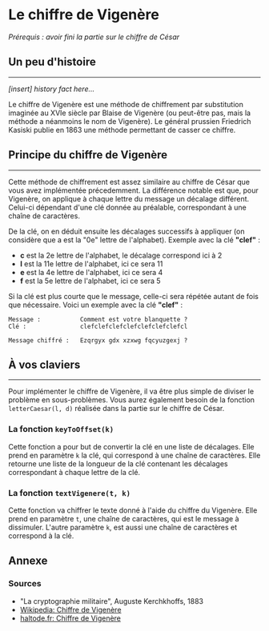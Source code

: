 # Le chiffre de Vigenère

_Prérequis : avoir fini la partie sur le chiffre de César_

## Un peu d'histoire

---
_[insert] history fact here..._

Le chiffre de Vigenère est une méthode de chiffrement par substitution imaginée au XVIe siècle par Blaise de Vigenère (ou peut-être pas, mais la méthode a néanmoins le nom de Vigenère). Le général prussien Friedrich Kasiski publie en 1863 une méthode permettant de casser ce chiffre.

## Principe du chiffre de Vigenère

---
Cette méthode de chiffrement est assez similaire au chiffre de César que vous avez implémentée précedemment. La différence notable est que, pour Vigenère, on applique à chaque lettre du message un décalage différent. Celui-ci dépendant d'une clé donnée au préalable, correspondant à une chaîne de caractères.

De la clé, on en déduit ensuite les décalages successifs à appliquer (on considère que a est la "0e" lettre de l'alphabet). Exemple avec la clé **"clef"** :

- **c** est la 2e lettre de l'alphabet, le décalage correspond ici à 2
- **l** est la 11e lettre de l'alphabet, ici ce sera 11
- **e** est la 4e lettre de l'alphabet, ici ce sera 4
- **f** est la 5e lettre de l'alphabet, ici ce sera 5

Si la clé est plus courte que le message, celle-ci sera répétée autant de fois que nécessaire. Voici un exemple avec la clé **"clef"** :

```none
Message :           Comment est votre blanquette ?
Clé :               clefclefclefclefclefclefclefcl      

Message chiffré :   Ezqrgyx gdx xzxwg fqcyuzgexj ?
```

## À vos claviers

---
Pour implémenter le chiffre de Vigenère, il va être plus simple de diviser le problème en sous-problèmes. Vous aurez également besoin de la fonction `letterCaesar(l, d)` réalisée dans la partie sur le chiffre de César.

### La fonction ```keyToOffset(k)```

Cette fonction a pour but de convertir la clé en une liste de décalages. Elle prend en paramètre `k` la clé, qui correspond à une chaîne de caractères. Elle retourne une liste de la longueur de la clé contenant les décalages correspondant à chaque lettre de la clé.

### La fonction ```textVigenere(t, k)```

Cette fonction va chiffrer le texte donné à l'aide du chiffre du Vigenère. Elle prend en paramètre `t`, une chaîne de caractères, qui est le message à dissimuler. L'autre paramètre `k`, est aussi une chaîne de caractères et correspond à la clé.


## Annexe

### Sources

- "La cryptographie militaire", Auguste Kerchkhoffs, 1883
- [Wikipedia: Chiffre de Vigenère](https://fr.wikipedia.org/wiki/Chiffre_de_Vigen%C3%A8re)
- [haltode.fr: Chiffre de Vigenère](https://haltode.fr/algo/chiffrement/chiffre_vigenere.html)